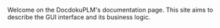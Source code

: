 Welcome on the DocdokuPLM's documentation page. This site aims to describe the GUI interface and its business logic.